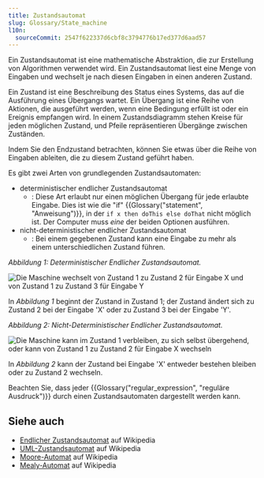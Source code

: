 ```yaml
---
title: Zustandsautomat
slug: Glossary/State_machine
l10n:
  sourceCommit: 2547f622337d6cbf8c3794776b17ed377d6aad57
---
```


Ein Zustandsautomat ist eine mathematische Abstraktion, die zur Erstellung von Algorithmen verwendet wird. Ein Zustandsautomat liest eine Menge von Eingaben und wechselt je nach diesen Eingaben in einen anderen Zustand.

Ein Zustand ist eine Beschreibung des Status eines Systems, das auf die Ausführung eines Übergangs wartet. Ein Übergang ist eine Reihe von Aktionen, die ausgeführt werden, wenn eine Bedingung erfüllt ist oder ein Ereignis empfangen wird. In einem Zustandsdiagramm stehen Kreise für jeden möglichen Zustand, und Pfeile repräsentieren Übergänge zwischen Zuständen.

Indem Sie den Endzustand betrachten, können Sie etwas über die Reihe von Eingaben ableiten, die zu diesem Zustand geführt haben.

Es gibt zwei Arten von grundlegenden Zustandsautomaten:

- deterministischer endlicher Zustandsautomat
  - : Diese Art erlaubt nur einen möglichen Übergang für jede erlaubte Eingabe. Dies ist wie die "if" {{Glossary("statement", "Anweisung")}}, in der `if x then doThis else doThat` nicht möglich ist. Der Computer muss _eine_ der beiden Optionen ausführen.
- nicht-deterministischer endlicher Zustandsautomat
  - : Bei einem gegebenen Zustand kann eine Eingabe zu mehr als einem unterschiedlichen Zustand führen.

_Abbildung 1: Deterministischer Endlicher Zustandsautomat._

![Die Maschine wechselt von Zustand 1 zu Zustand 2 für Eingabe X und von Zustand 1 zu Zustand 3 für Eingabe Y](statemachine1.png)

In _Abbildung 1_ beginnt der Zustand in Zustand 1; der Zustand ändert sich zu Zustand 2 bei der Eingabe 'X' oder zu Zustand 3 bei der Eingabe 'Y'.

_Abbildung 2: Nicht-Deterministischer Endlicher Zustandsautomat._

![Die Maschine kann im Zustand 1 verbleiben, zu sich selbst übergehend, oder kann von Zustand 1 zu Zustand 2 für Eingabe X wechseln](statemachine2.png)

In _Abbildung 2_ kann der Zustand bei Eingabe 'X' entweder bestehen bleiben oder zu Zustand 2 wechseln.

Beachten Sie, dass jeder {{Glossary("regular_expression", "reguläre Ausdruck")}} durch einen Zustandsautomaten dargestellt werden kann.

## Siehe auch

- [Endlicher Zustandsautomat](https://en.wikipedia.org/wiki/Finite-state_machine) auf Wikipedia
- [UML-Zustandsautomat](https://en.wikipedia.org/wiki/UML_state_machine) auf Wikipedia
- [Moore-Automat](https://en.wikipedia.org/wiki/Moore_machine) auf Wikipedia
- [Mealy-Automat](https://en.wikipedia.org/wiki/Mealy_machine) auf Wikipedia
